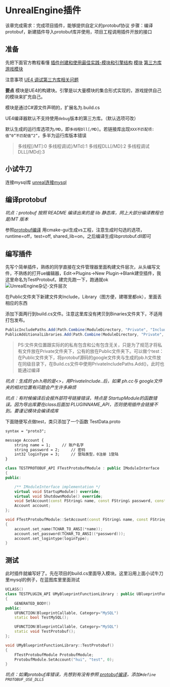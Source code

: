 # UnrealEngine插件
该章完成需求：完成项目插件，能够提供自定义的protobuf协议
步骤：编译protobuf，新建插件导入protobuf库并使用，项目工程调用插件开放的接口
## 准备
先把下面官方教程看懂
[插件创建和使用最佳实践-模块和引擎结构](https://learn.unrealengine.com/course/2504894/module/5419430?moduletoken=UHxxnDLPW8TI4hATF7z-VjXcOoq6lY7968PN5GzFToXVmIfcqBSKFC8VUrzqw-K5&LPId=0)
[模块](https://docs.unrealengine.com/4.26/zh-CN/ProductionPipelines/BuildTools/UnrealBuildTool/ModuleFiles/)
[第三方库](https://docs.unrealengine.com/4.26/zh-CN/ProductionPipelines/BuildTools/UnrealBuildTool/ThirdPartyLibraries/)
[游戏模块](https://docs.unrealengine.com/4.26/zh-CN/ProgrammingAndScripting/GameplayArchitecture/Gameplay/)

注意事项
[UE4 调试第三方库相关问题](https://blog.csdn.net/mrbaolong/article/details/114947090)

**要点**
模块是UE4的构建块。引擎是以大量模块的集合形式实现的，游戏提供自己的模块来扩充自己。

模块是通过C#源文件声明的，扩展名为.build.cs

UE4编译器默认不支持使用`debug`版本的第三方库。（默认选项可改）

默认生成的运行库选项为`/MD`，即`多线程Dll[/MD]`。若链接库出现`XXX不匹配项: 值“0”不匹配值“2”`，多半为运行库版本错误
> 多线程[/MT]:0
多线程调试[/MTd]:1
多线程DLL[/MD]:2
多线程调试DLL[/MDd]:3

## 小试牛刀
连接mysql库 [unreal连接mysql](https://blog.csdn.net/shuizhidaoniaaa/article/details/120132778?spm=1001.2014.3001.5501)

## 编译protobuf

*坑点：protobuf 按照 README 编译出来的是 lib 静态库，网上大部分编译教程也是/MT 版本*

参照[protobuf编译](https://blog.csdn.net/shuizhidaoniaaa/article/details/119536343?spm=1001.2014.3001.5501)
用cmake-gui生成vs工程，注意生成时勾选的选项，runtime=off，test=off, shared_lib=on，之后编译生成libprotobuf.dll即可

## 编写插件
先写个简单插件，熟练的同学直接在文件管理器里面构建文件层次，从头编写文件，不熟练的打开ue编辑器，Edit->Plugins->New Plugin->Blank建空插件，我这里命名为TestProtobuf。建完先跑一下，跑通就ok
![UnrealEngine杂记-文件层次](../Picture/UnrealEngine杂记-文件层次.png)

在Public文件夹下新建文件夹Include，Library（图方便，建哪里都ok），里面丢相应的东西

添加下面两行到build.cs文件。注意这里库没有拷贝到Binaries文件夹下，不适用打包发布。
```cs
PublicIncludePaths.Add(Path.Combine(ModuleDirectory, "Private", "Include"));
PublicAdditionalLibraries.Add(Path.Combine(ModuleDirectory, "Private", "Library", "libprotobuf.lib"));
```

> PS:文件夹位置跟实际的的私有包含和公有包含无关，只是为了规范才将私有文件放在Private文件夹下，公有的放在Public文件夹下。可以做个test：在Public文件夹下，将protobuf源码的google文件夹与生成的pb.h文件放在同级目录下，在Build.cs文件中使用PrivateIncludePaths.Add()，此时也能通过编译

*坑点：生成的 ph.h用的是<>，用PrivateInclude..后，如果 ph.cc与 google文件夹的相对位置有问题会产生许多麻烦*

*坑点：有时候编译后会报外部符号链接错误，特点是 StartupModule的函数错误。因为导出库要在class后面加 PLUGINNAME_API，否则使用插件会链接不到。要谨记模块会编译成库*

下面随便写点做test，类只添加了一个函数
TestData.proto
```txt
syntax = "proto3";

message Account {
    string name = 1;     // 账户名字
    string password = 2;     // 密码
    int32 loginType = 3;     // 登陆类型，0注册 1登陆
}
```

```cpp
class TESTPROTOBUF_API FTestProtobufModule : public IModuleInterface
{
public:

	/** IModuleInterface implementation */
	virtual void StartupModule() override;
	virtual void ShutdownModule() override;
	void SetAccount(const FString& name, const FString& password, const int32& loginType);
	Account account;
};
```
```cpp
void FTestProtobufModule::SetAccount(const FString& name, const FString& password, const int32& loginType)
{
	account.set_name(TCHAR_TO_ANSI(*name));
	account.set_password(TCHAR_TO_ANSI((*password)));
	account.set_logintype(loginType);
}
```

## 测试
此时插件就编写好了。先在项目的build.cs里面导入模块。这里沿用上面小试牛刀里mysql的例子，在蓝图库里里面测试
```cpp
UCLASS()
class TESTPLUGIN_API UMyBlueprintFunctionLibrary : public UBlueprintFunctionLibrary
{
	GENERATED_BODY()
public:
	UFUNCTION(BlueprintCallable, Category="MySQL")
	static bool TestMySQL();

	UFUNCTION(BlueprintCallable, Category="MySQL")
	static void TestProtobuf();
};
```
```cpp
void UMyBlueprintFunctionLibrary::TestProtobuf()
{
	FTestProtobufModule ProtobufModule;
	ProtobufModule.SetAccount("hui", "test", 0);
}
```

*坑点：如果protobuf库错误，先想到有没有参照 [protobuf编译](https://blog.csdn.net/shuizhidaoniaaa/article/details/119536343?spm=1001.2014.3001.5501)，添加`#define PROTOBUF_USE_DLLS`*